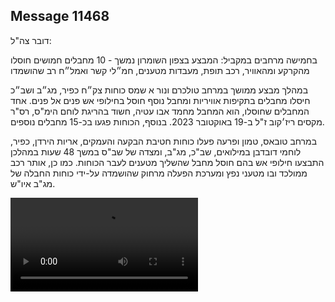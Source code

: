 ## Message 11468

דובר צה"ל:

בחמישה מרחבים במקביל: המבצע בצפון השומרון נמשך - 10 מחבלים חמושים חוסלו מהקרקע ומהאוויר, רכב תופת, מעבדות מטענים, חמ״לי קשר ואמל״ח רב שהושמדו

במהלך מבצע ממושך במרחב טולכרם ונור א שמס כוחות צק״ח כפיר, מג״ב ושב״כ חיסלו מחבלים בתקיפות אוויריות ומחבל נוסף חוסל בחילופי אש פנים אל פנים. אחד המחבלים שחוסלו, הוא המחבל מחמד אבו עטיה, חשוד בהריגת לוחם הימ"ס, רס"ר מקסים ריז׳קוב ז"ל ב-19 באוקטובר 2023. בנוסף, הכוחות פגעו בכ-15 מחבלים נוספים.

במרחב טובאס, טמון ופרעה פעלו כוחות חטיבת הבקעה והעמקים, אריות הירדן, כפיר, לוחמי דובדבן במילואים, שב"כ, מג"ב, ומצדה של שב"ס במשך 48 שעות במהלכן התבצעו חילופי אש בהם חוסל מחבל שהשליך מטענים לעבר הכוחות. 
כמו כן, אותר רכב ממולכד ובו מטעני נפץ ומערכת הפעלה מרחוק שהושמדה על-ידי כוחות החבלה של מג"ב איו"ש.

![Video](https://data.iron-swords.co.il/2024/September/13/https://data.iron-swords.co.il/2024/September/13/11468/11468_media.mp4)
